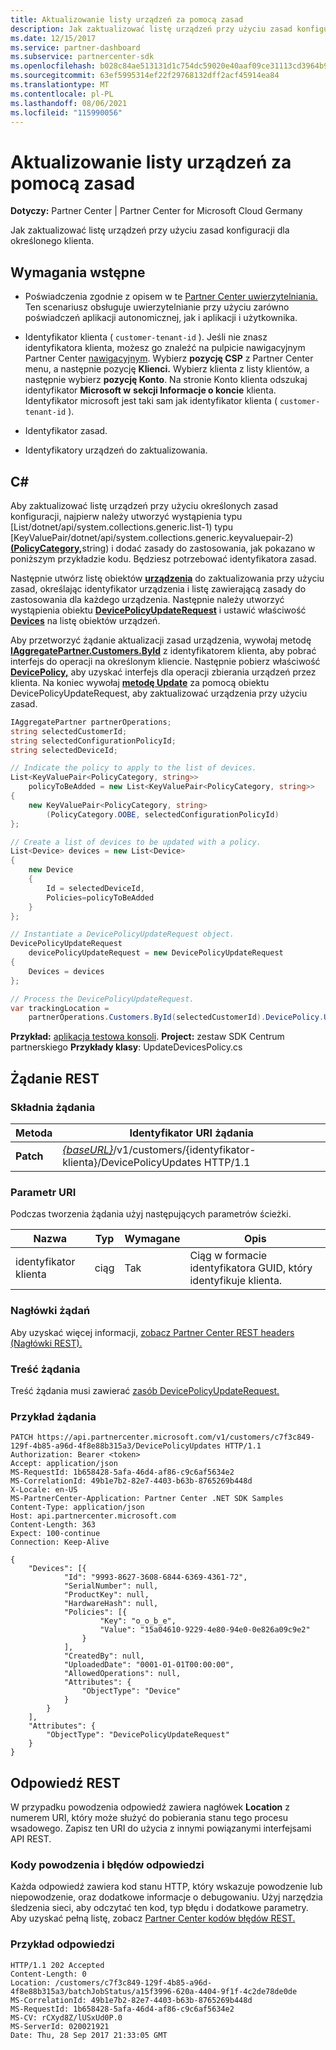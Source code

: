```yaml
---
title: Aktualizowanie listy urządzeń za pomocą zasad
description: Jak zaktualizować listę urządzeń przy użyciu zasad konfiguracji dla określonego klienta.
ms.date: 12/15/2017
ms.service: partner-dashboard
ms.subservice: partnercenter-sdk
ms.openlocfilehash: b028c84ae513131d1c754dc59020e40aaf09ce31113cd3964b9144bf155300f8
ms.sourcegitcommit: 63ef5995314ef22f29768132dff2acf45914ea84
ms.translationtype: MT
ms.contentlocale: pl-PL
ms.lasthandoff: 08/06/2021
ms.locfileid: "115990056"
---
```

# <a name="update-a-list-of-devices-with-a-policy"></a>Aktualizowanie listy urządzeń za pomocą zasad

**Dotyczy:** Partner Center | Partner Center for Microsoft Cloud Germany

Jak zaktualizować listę urządzeń przy użyciu zasad konfiguracji dla określonego klienta.

## <a name="prerequisites"></a>Wymagania wstępne

- Poświadczenia zgodnie z opisem w te [Partner Center uwierzytelniania.](partner-center-authentication.md) Ten scenariusz obsługuje uwierzytelnianie przy użyciu zarówno poświadczeń aplikacji autonomicznej, jak i aplikacji i użytkownika.

- Identyfikator klienta ( `customer-tenant-id` ). Jeśli nie znasz identyfikatora klienta, możesz go znaleźć na pulpicie nawigacyjnym Partner Center [nawigacyjnym](https://partner.microsoft.com/dashboard). Wybierz **pozycję CSP** z Partner Center menu, a następnie pozycję **Klienci.** Wybierz klienta z listy klientów, a następnie wybierz **pozycję Konto**. Na stronie Konto klienta odszukaj identyfikator **Microsoft w** **sekcji Informacje o koncie** klienta. Identyfikator microsoft jest taki sam jak identyfikator klienta ( `customer-tenant-id` ).

- Identyfikator zasad.

- Identyfikatory urządzeń do zaktualizowania.

## <a name="c"></a>C\#

Aby zaktualizować listę urządzeń przy użyciu określonych zasad konfiguracji, najpierw należy utworzyć wystąpienia typu [List/dotnet/api/system.collections.generic.list-1) typu [KeyValuePair/dotnet/api/system.collections.generic.keyvaluepair-2)[**(PolicyCategory,**](/dotnet/api/microsoft.store.partnercenter.models.devicesdeployment.policycategory)string) i dodać zasady do zastosowania, jak pokazano w poniższym przykładzie kodu. Będziesz potrzebować identyfikatora zasad.

Następnie utwórz listę obiektów [**urządzenia**](/dotnet/api/microsoft.store.partnercenter.models.devicesdeployment.device) do zaktualizowania przy użyciu zasad, określając identyfikator urządzenia i listę zawierającą zasady do zastosowania dla każdego urządzenia. Następnie należy utworzyć wystąpienia obiektu [**DevicePolicyUpdateRequest**](/dotnet/api/microsoft.store.partnercenter.models.devicesdeployment.devicepolicyupdaterequest) i ustawić właściwość [**Devices**](/dotnet/api/microsoft.store.partnercenter.models.devicesdeployment.devicebatchcreationrequest.devices) na listę obiektów urządzeń.

Aby przetworzyć żądanie aktualizacji zasad urządzenia, wywołaj metodę [**IAggregatePartner.Customers.ById**](/dotnet/api/microsoft.store.partnercenter.customers.icustomercollection.byid) z identyfikatorem klienta, aby pobrać interfejs do operacji na określonym kliencie. Następnie pobierz właściwość [**DevicePolicy,**](/dotnet/api/microsoft.store.partnercenter.customers.icustomer.devicepolicy) aby uzyskać interfejs dla operacji zbierania urządzeń przez klienta. Na koniec wywołaj [**metodę Update**](/dotnet/api/microsoft.store.partnercenter.devicesdeployment.icustomerdevicecollection.update) za pomocą obiektu DevicePolicyUpdateRequest, aby zaktualizować urządzenia przy użyciu zasad.

``` csharp
IAggregatePartner partnerOperations;
string selectedCustomerId;
string selectedConfigurationPolicyId;
string selectedDeviceId;

// Indicate the policy to apply to the list of devices.
List<KeyValuePair<PolicyCategory, string>>
    policyToBeAdded = new List<KeyValuePair<PolicyCategory, string>>
{
    new KeyValuePair<PolicyCategory, string>
        (PolicyCategory.OOBE, selectedConfigurationPolicyId)
};

// Create a list of devices to be updated with a policy.
List<Device> devices = new List<Device>
{
    new Device
    {
        Id = selectedDeviceId,
        Policies=policyToBeAdded
    }
};

// Instantiate a DevicePolicyUpdateRequest object.
DevicePolicyUpdateRequest
    devicePolicyUpdateRequest = new DevicePolicyUpdateRequest
{
    Devices = devices
};

// Process the DevicePolicyUpdateRequest.
var trackingLocation =
    partnerOperations.Customers.ById(selectedCustomerId).DevicePolicy.Update(devicePolicyUpdateRequest);
```

**Przykład:** [aplikacja testowa konsoli](console-test-app.md). **Project:** zestaw SDK Centrum partnerskiego **Przykłady klasy**: UpdateDevicesPolicy.cs

## <a name="rest-request"></a>Żądanie REST

### <a name="request-syntax"></a>Składnia żądania

| Metoda    | Identyfikator URI żądania                                                                                         |
|-----------|-----------------------------------------------------------------------------------------------------|
| **Patch** | [*{baseURL}*](partner-center-rest-urls.md)/v1/customers/{identyfikator-klienta}/DevicePolicyUpdates HTTP/1.1 |

### <a name="uri-parameter"></a>Parametr URI

Podczas tworzenia żądania użyj następujących parametrów ścieżki.

| Nazwa        | Typ   | Wymagane | Opis                                           |
|-------------|--------|----------|-------------------------------------------------------|
| identyfikator klienta | ciąg | Tak      | Ciąg w formacie identyfikatora GUID, który identyfikuje klienta. |

### <a name="request-headers"></a>Nagłówki żądań

Aby uzyskać więcej informacji, [zobacz Partner Center REST headers (Nagłówki REST).](headers.md)

### <a name="request-body"></a>Treść żądania

Treść żądania musi zawierać [zasób DevicePolicyUpdateRequest.](device-deployment-resources.md#devicepolicyupdaterequest)

### <a name="request-example"></a>Przykład żądania

```http
PATCH https://api.partnercenter.microsoft.com/v1/customers/c7f3c849-129f-4b85-a96d-4f8e88b315a3/DevicePolicyUpdates HTTP/1.1
Authorization: Bearer <token>
Accept: application/json
MS-RequestId: 1b658428-5afa-46d4-af86-c9c6af5634e2
MS-CorrelationId: 49b1e7b2-82e7-4403-b63b-8765269b448d
X-Locale: en-US
MS-PartnerCenter-Application: Partner Center .NET SDK Samples
Content-Type: application/json
Host: api.partnercenter.microsoft.com
Content-Length: 363
Expect: 100-continue
Connection: Keep-Alive

{
    "Devices": [{
            "Id": "9993-8627-3608-6844-6369-4361-72",
            "SerialNumber": null,
            "ProductKey": null,
            "HardwareHash": null,
            "Policies": [{
                    "Key": "o_o_b_e",
                    "Value": "15a04610-9229-4e80-94e0-0e826a09c9e2"
                }
            ],
            "CreatedBy": null,
            "UploadedDate": "0001-01-01T00:00:00",
            "AllowedOperations": null,
            "Attributes": {
                "ObjectType": "Device"
            }
        }
    ],
    "Attributes": {
        "ObjectType": "DevicePolicyUpdateRequest"
    }
}
```

## <a name="rest-response"></a>Odpowiedź REST

W przypadku powodzenia odpowiedź zawiera nagłówek **Location** z numerem URI, który może służyć do pobierania stanu tego procesu wsadowego. Zapisz ten URI do użycia z innymi powiązanymi interfejsami API REST.

### <a name="response-success-and-error-codes"></a>Kody powodzenia i błędów odpowiedzi

Każda odpowiedź zawiera kod stanu HTTP, który wskazuje powodzenie lub niepowodzenie, oraz dodatkowe informacje o debugowaniu. Użyj narzędzia śledzenia sieci, aby odczytać ten kod, typ błędu i dodatkowe parametry. Aby uzyskać pełną listę, zobacz [Partner Center kodów błędów REST.](error-codes.md)

### <a name="response-example"></a>Przykład odpowiedzi

```http
HTTP/1.1 202 Accepted
Content-Length: 0
Location: /customers/c7f3c849-129f-4b85-a96d-4f8e88b315a3/batchJobStatus/a15f3996-620a-4404-9f1f-4c2de78de0de
MS-CorrelationId: 49b1e7b2-82e7-4403-b63b-8765269b448d
MS-RequestId: 1b658428-5afa-46d4-af86-c9c6af5634e2
MS-CV: rCXyd8Z/lUSxUd0P.0
MS-ServerId: 020021921
Date: Thu, 28 Sep 2017 21:33:05 GMT
```
